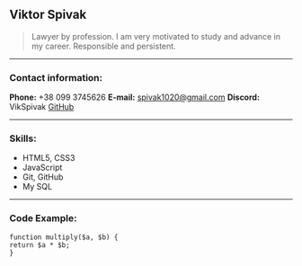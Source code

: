## Viktor Spivak

> Lawyer by profession. I am very motivated to study and advance in my career. Responsible and persistent.

---

### Contact information:

**Phone:** +38 099 3745626
**E-mail:** spivak1020@gmail.com
**Discord:** VikSpivak
[GitHub](https://github.com/VikSpivak)

---

### Skills:

- HTML5, CSS3
- JavaScript
- Git, GitHub
- My SQL

---

### Code Example:

```
function multiply($a, $b) {
return $a * $b;
}
```
